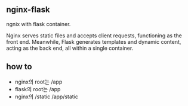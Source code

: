 nginx-flask
----
ngnix with flask container.  
  
Nginx serves static files and accepts client requests, functioning as the front end. Meanwhile, Flask generates templates and dynamic content, acting as the back end, all within a single container.  


## how to
- nginx의 root는 /app
- flask의 root는 /app
- nginx의 /static /app/static



